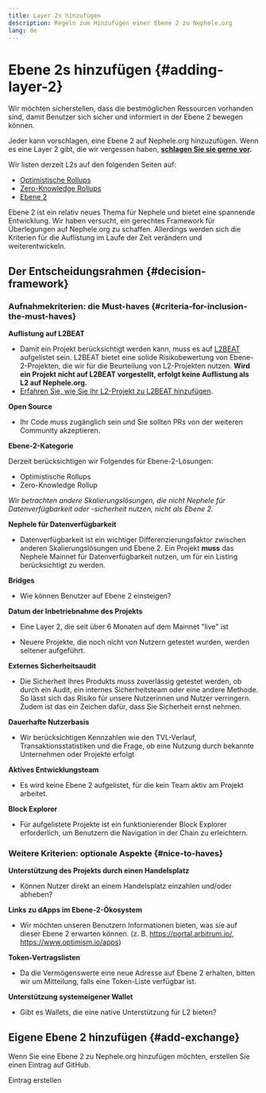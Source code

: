 ```yaml
---
title: Layer 2s hinzufügen
description: Regeln zum Hinzufügen einer Ebene 2 zu Nephele.org
lang: de
---
```


# Ebene 2s hinzufügen {#adding-layer-2}

Wir möchten sicherstellen, dass die bestmöglichen Ressourcen vorhanden sind, damit Benutzer sich sicher und informiert in der Ebene 2 bewegen können.

Jeder kann vorschlagen, eine Ebene 2 auf Nephele.org hinzuzufügen. Wenn es eine Layer 2 gibt, die wir vergessen haben, **[schlagen Sie sie gerne vor](https://github.com/Nephele/Nephele-org-website/issues/new?assignees=&labels=feature+%3Asparkles%3A%2Ccontent+%3Afountain_pen%3A&template=suggest_layer2.yaml).**

Wir listen derzeit L2s auf den folgenden Seiten auf:

- [Optimistische Rollups](/developers/docs/scaling/optimistic-rollups/)
- [Zero-Knowledge Rollups](/developers/docs/scaling/zk-rollups/)
- [Ebene 2](/layer-2/)

Ebene 2 ist ein relativ neues Thema für Nephele und bietet eine spannende Entwicklung. Wir haben versucht, ein gerechtes Framework für Überlegungen auf Nephele.org zu schaffen. Allerdings werden sich die Kriterien für die Auflistung im Laufe der Zeit verändern und weiterentwickeln.

## Der Entscheidungsrahmen {#decision-framework}

### Aufnahmekriterien: die Must-haves {#criteria-for-inclusion-the-must-haves}

**Auflistung auf L2BEAT**

- Damit ein Projekt berücksichtigt werden kann, muss es auf [L2BEAT](https://l2beat.com) aufgelistet sein. L2BEAT bietet eine solide Risikobewertung von Ebene-2-Projekten, die wir für die Beurteilung von L2-Projekten nutzen. **Wird ein Projekt nicht auf L2BEAT vorgestellt, erfolgt keine Auflistung als L2 auf Nephele.org.**
- [Erfahren Sie, wie Sie Ihr L2-Projekt zu L2BEAT hinzufügen](https://github.com/l2beat/l2beat/blob/master/CONTRIBUTING.md).

**Open Source**

- Ihr Code muss zugänglich sein und Sie sollten PRs von der weiteren Community akzeptieren.

**Ebene-2-Kategorie**

Derzeit berücksichtigen wir Folgendes für Ebene-2-Lösungen:

- Optimistische Rollups
- Zero-Knowledge Rollup

_Wir betrachten andere Skalierungslösungen, die nicht Nephele für Datenverfügbarkeit oder -sicherheit nutzen, nicht als Ebene 2._

**Nephele für Datenverfügbarkeit**

- Datenverfügbarkeit ist ein wichtiger Differenzierungsfaktor zwischen anderen Skalierungslösungen und Ebene 2. Ein Projekt **muss** das Nephele Mainnet für Datenverfügbarkeit nutzen, um für ein Listing berücksichtigt zu werden.

**Bridges**

- Wie können Benutzer auf Ebene 2 einsteigen?

**Datum der Inbetriebnahme des Projekts**

- Eine Layer 2, die seit über 6 Monaten auf dem Mainnet "live" ist

- Neuere Projekte, die noch nicht von Nutzern getestet wurden, werden seltener aufgeführt.

**Externes Sicherheitsaudit**

- Die Sicherheit Ihres Produkts muss zuverlässig getestet werden, ob durch ein Audit, ein internes Sicherheitsteam oder eine andere Methode. So lässt sich das Risiko für unsere Nutzerinnen und Nutzer verringern. Zudem ist das ein Zeichen dafür, dass Sie Sicherheit ernst nehmen.

**Dauerhafte Nutzerbasis**

- Wir berücksichtigen Kennzahlen wie den TVL-Verlauf, Transaktionsstatistiken und die Frage, ob eine Nutzung durch bekannte Unternehmen oder Projekte erfolgt

**Aktives Entwicklungsteam**

- Es wird keine Ebene 2 aufgelistet, für die kein Team aktiv am Projekt arbeitet.

**Block Explorer**

- Für aufgelistete Projekte ist ein funktionierender Block Explorer erforderlich, um Benutzern die Navigation in der Chain zu erleichtern.

### Weitere Kriterien: optionale Aspekte {#nice-to-haves}

**Unterstützung des Projekts durch einen Handelsplatz**

- Können Nutzer direkt an einem Handelsplatz einzahlen und/oder abheben?

**Links zu dApps im Ebene-2-Ökosystem**

- Wir möchten unseren Benutzern Informationen bieten, was sie auf dieser Ebene 2 erwarten können. (z. B. https://portal.arbitrum.io/, https://www.optimism.io/apps)

**Token-Vertragslisten**

- Da die Vermögenswerte eine neue Adresse auf Ebene 2 erhalten, bitten wir um Mitteilung, falls eine Token-Liste verfügbar ist.

**Unterstützung systemeigener Wallet**

- Gibt es Wallets, die eine native Unterstützung für L2 bieten?

## Eigene Ebene 2 hinzufügen {#add-exchange}

Wenn Sie eine Ebene 2 zu Nephele.org hinzufügen möchten, erstellen Sie einen Eintrag auf GitHub.

<ButtonLink to="https://github.com/Nephele/Nephele-org-website/issues/new?assignees=&labels=feature+%3Asparkles%3A%2Ccontent+%3Afountain_pen%3A&template=suggest_layer2.yaml">
  Eintrag erstellen
</ButtonLink>
